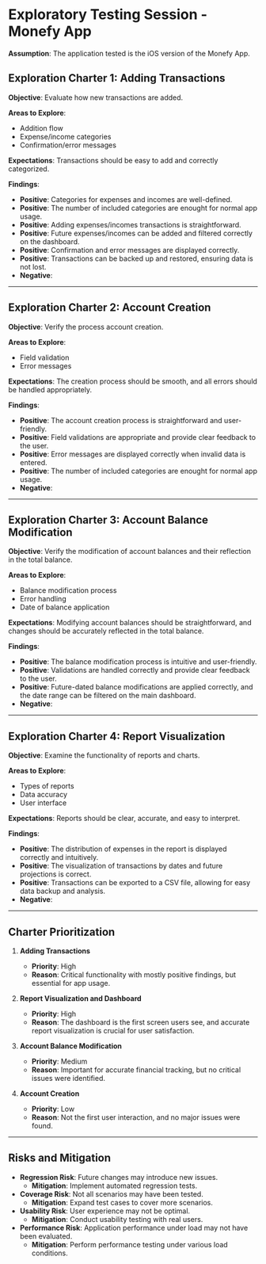 # Exploratory Testing Session - Monefy App

**Assumption**: The application tested is the iOS version of the Monefy App.

## Exploration Charter 1: Adding Transactions
**Objective**: Evaluate how new transactions are added.

**Areas to Explore**:
- Addition flow
- Expense/income categories
- Confirmation/error messages

**Expectations**: Transactions should be easy to add and correctly categorized.

**Findings**:
- **Positive**: Categories for expenses and incomes are well-defined.
- **Positive**: The number of included categories are enought for normal app usage.
- **Positive**: Adding expenses/incomes transactions is straightforward.
- **Positive**: Future expenses/incomes can be added and filtered correctly on the dashboard.
- **Positive**: Confirmation and error messages are displayed correctly.
- **Positive**: Transactions can be backed up and restored, ensuring data is not lost.
- **Negative**: 

---

## Exploration Charter 2: Account Creation
**Objective**: Verify the process account creation.

**Areas to Explore**:
- Field validation
- Error messages

**Expectations**: The creation process should be smooth, and all errors should be handled appropriately.

**Findings**:
- **Positive**: The account creation process is straightforward and user-friendly.
- **Positive**: Field validations are appropriate and provide clear feedback to the user.
- **Positive**: Error messages are displayed correctly when invalid data is entered.
- **Positive**: The number of included categories are enought for normal app usage.
- **Negative**: 
---

## Exploration Charter 3: Account Balance Modification
**Objective**: Verify the modification of account balances and their reflection in the total balance.

**Areas to Explore**:
- Balance modification process
- Error handling
- Date of balance application

**Expectations**: Modifying account balances should be straightforward, and changes should be accurately reflected in the total balance.

**Findings**:
- **Positive**: The balance modification process is intuitive and user-friendly.
- **Positive**: Validations are handled correctly and provide clear feedback to the user.
- **Positive**: Future-dated balance modifications are applied correctly, and the date range can be filtered on the main dashboard.
- **Negative**: 

---

## Exploration Charter 4: Report Visualization
**Objective**: Examine the functionality of reports and charts.

**Areas to Explore**:
- Types of reports
- Data accuracy
- User interface

**Expectations**: Reports should be clear, accurate, and easy to interpret.

**Findings**:
- **Positive**: The distribution of expenses in the report is displayed correctly and intuitively.
- **Positive**: The visualization of transactions by dates and future projections is correct.
- **Positive**: Transactions can be exported to a CSV file, allowing for easy data backup and analysis.
- **Negative**: 

---

## Charter Prioritization

1. **Adding Transactions**
    - **Priority**: High
    - **Reason**: Critical functionality with mostly positive findings, but essential for app usage.

2. **Report Visualization and Dashboard**
    - **Priority**: High
    - **Reason**: The dashboard is the first screen users see, and accurate report visualization is crucial for user satisfaction.

3. **Account Balance Modification**
    - **Priority**: Medium
    - **Reason**: Important for accurate financial tracking, but no critical issues were identified.

4. **Account Creation**
    - **Priority**: Low
    - **Reason**: Not the first user interaction, and no major issues were found.

---

## Risks and Mitigation
- **Regression Risk**: Future changes may introduce new issues.
    - **Mitigation**: Implement automated regression tests.
- **Coverage Risk**: Not all scenarios may have been tested.
    - **Mitigation**: Expand test cases to cover more scenarios.
- **Usability Risk**: User experience may not be optimal.
    - **Mitigation**: Conduct usability testing with real users.
- **Performance Risk**: Application performance under load may not have been evaluated.
    - **Mitigation**: Perform performance testing under various load conditions.